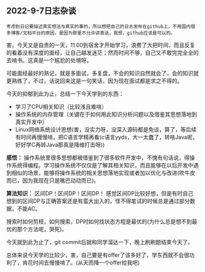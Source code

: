 ## 2022-9-7日志杂谈
    考虑到日记要描述真实想法与真实的事的，所以想把自己的日志发布在github上，不用国内很多博客/文档平台的原因，是因为那里不允许讲真话，我想，github应该是可以的。

害，今天又是自责的一天，11.00到宿舍才开始学习，浪费了大把时间，而且反复的看着没有深度的面经，让自己越发迷茫；然而时间不够，自己又不敢完完全全的去啃书。这真是一个尴尬的处境呀。

可能面经最好的熟记，就是多面试，多复盘，不会的知识自然就会了，会的知识就更熟练了，不过，话说回来这是一句笑话，因为现在面试都是求之不得的。

今天的抑郁到此为止，总结一下今天学到的东西：

- 学习了CPU相关知识（比较浅且难啃）
- 操作系统的内存管理（关键在于如何用此知识分析问题以及借鉴其思想落地到真实开发中）
- Linux网络系统设计思想(害，没实力呀，没深入源码都是免谈，算了，等后续有时间再慢慢啃，把C语言学精再看(c语言yyds，大一太蠢了，转啥Java呢，好好学C再转Java那真是降维打击呀))

**感悟：** 操作系统里很多思想都被借鉴到了很多软件开发中，不愧有句话说，得操作系统得编程。学习操作系统不仅仅是了解其相关知识，而且能够在以后开发中遇到相似的场景，能够将操作系统的相关思想落地实现或者加以优化与改进(吹牛皮而已，因为我现在只是嘴巴动动而已)。

**算法知识：**
区间DP！区间DP！区间DP！
感觉区间DP比较好想，但是有时自己想到的区间DP与正确答案还是有蛮大出入的，怪不得笔试的时候总是通过部分数据，不能AC。

搜索时如何剪枝，如何搜索，DP时如何找状态方程是最优的(为什么总是想不到最优的那个方法呢，哭死)。

今天就到此为止了，git commit后就和同学溜达一下，晚上刷刷题结束今天了。

总体来说今天学的比较少，害，自己要是有offer了该多好了，学东西就不会很功利了，肯花时间去慢慢啃了。(从天而降一个offer给我吧)
